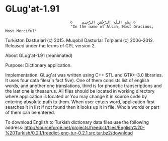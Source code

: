 # GLug'at-1.91
                                 ☪    بِسْمِ اللَّهِ الرَّحْمَنِ الرَّحِيم ☪
                                 "In the name of Allah, Most Gracious, Most Merciful"
Turkiston Dasturlari (c) 2015.
Muqobil Dasturlar To'plami (c) 2006-2012.
Released under the terms of GPL version 2.

About GLug'at-1.91 (reanimated)

Purpose: Dictionary application.

Implementation:
GLug'at was written using C++ STL and GTK+-3.0 libraries. 
It uses four data files(in fact five). One of them consists list of english words, 
and another one translations, third is for phonetic transcriptions and the last one is
thesaurus. All files should be located in working directory where application is located or 
You may change it in source code by entering absolute path to them.
When user enters word, application first searches it in list if not found 
then it looks up it in file. Whole words or part of them can be entered.

To download English to Turkish dictionary data files use the following address:
 http://sourceforge.net/projects/freedict/files/English%20-%20Turkish/0.2.1/freedict-eng-tur-0.2.1.src.tar.bz2/download
